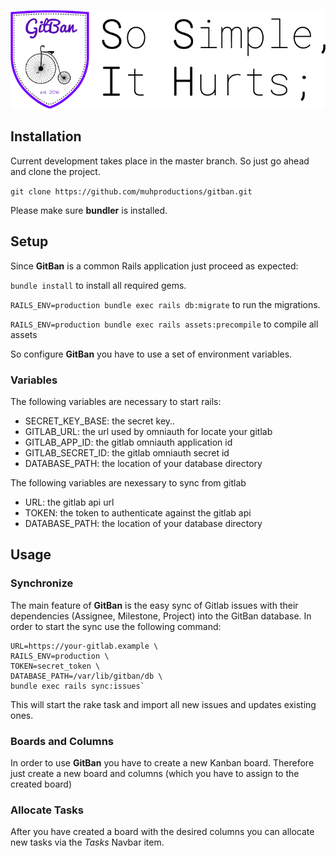 ![GitBanLogo](logo.png?raw=true)
## Installation
Current development takes place in the master branch. So just go ahead and clone the project.

`git clone https://github.com/muhproductions/gitban.git`

Please make sure **bundler** is installed.

## Setup
Since **GitBan** is a common Rails application just proceed as expected:

`bundle install` to install all required gems.

`RAILS_ENV=production bundle exec rails db:migrate` to run the migrations.

`RAILS_ENV=production bundle exec rails assets:precompile` to compile all assets

So configure **GitBan** you have to use a set of environment variables.

### Variables

The following variables are necessary to start rails:

- SECRET_KEY_BASE: the secret key..
- GITLAB_URL: the url used by omniauth for locate your gitlab
- GITLAB_APP_ID: the gitlab omniauth application id
- GITLAB_SECRET_ID: the gitlab omniauth secret id
- DATABASE_PATH: the location of your database directory

The following variables are nexessary to sync from gitlab

- URL: the gitlab api url
- TOKEN: the token to authenticate against the gitlab api
- DATABASE_PATH: the location of your database directory

## Usage

### Synchronize

The main feature of **GitBan** is the easy sync of Gitlab issues with their dependencies (Assignee, Milestone, Project) into the GitBan database. In order to start the sync use the following command:

    URL=https://your-gitlab.example \
    RAILS_ENV=production \
    TOKEN=secret_token \
    DATABASE_PATH=/var/lib/gitban/db \
    bundle exec rails sync:issues`

This will start the rake task and import all new issues and updates existing ones.

### Boards and Columns
In order to use **GitBan** you have to create a new Kanban board. Therefore just create a new board and columns (which you have to assign to the created board)

### Allocate Tasks
After you have created a board with the desired columns you can allocate new tasks via the *Tasks* Navbar item.
